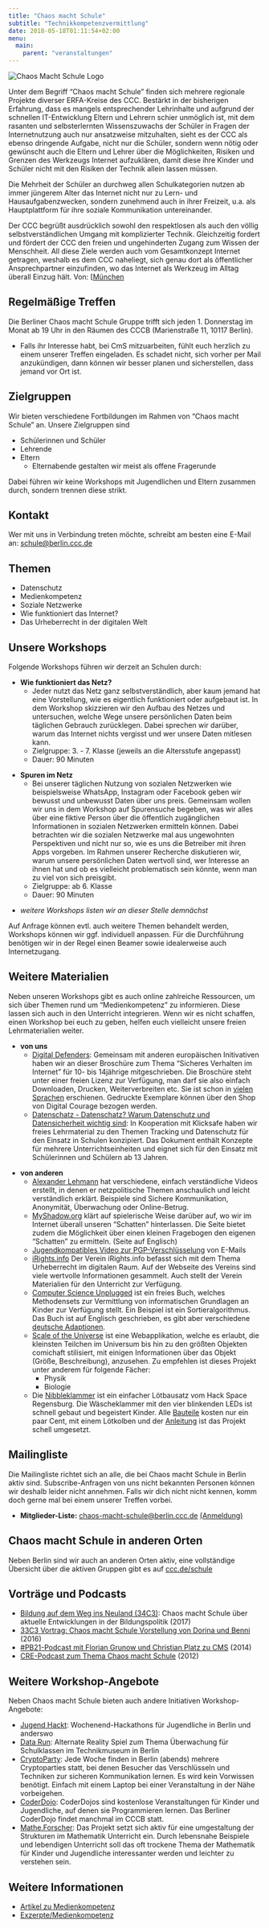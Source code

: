 ```yaml
---
title: "Chaos macht Schule"
subtitle: "Technikkompetenzvermittlung"
date: 2018-05-18T01:11:54+02:00
menu:
  main:
    parent: "veranstaltungen"
---
```


![Chaos Macht Schule Logo](/img/cms-logo.jpg "Chaos Macht Schule Logo")

Unter dem Begriff “Chaos macht Schule” finden sich mehrere regionale
Projekte diverser ERFA-Kreise des CCC. Bestärkt in der bisherigen
Erfahrung, dass es mangels entsprechender Lehrinhalte und aufgrund der
schnellen IT-Entwicklung Eltern und Lehrern schier unmöglich ist, mit
dem rasanten und selbsterlernten Wissenszuwachs der Schüler in Fragen
der Internetnutzung auch nur ansatzweise mitzuhalten, sieht es der CCC
als ebenso dringende Aufgabe, nicht nur die Schüler, sondern wenn nötig
oder gewünscht auch die Eltern und Lehrer über die Möglichkeiten,
Risiken und Grenzen des Werkzeugs Internet aufzuklären, damit diese ihre
Kinder und Schüler nicht mit den Risiken der Technik allein lassen
müssen.

Die Mehrheit der Schüler an durchweg allen Schulkategorien nutzen ab
immer jüngerem Alter das Internet nicht nur zu Lern- und
Hausaufgabenzwecken, sondern zunehmend auch in ihrer Freizeit, u.a. als
Hauptplattform für ihre soziale Kommunikation untereinander.

Der CCC begrüßt ausdrücklich sowohl den respektlosen als auch den völlig
selbstverständlichen Umgang mit komplizierter Technik. Gleichzeitig
fordert und fördert der CCC den freien und ungehinderten Zugang zum
Wissen der Menschheit. All diese Ziele werden auch vom Gesamtkonzept
Internet getragen, weshalb es dem CCC naheliegt, sich genau dort als
öffentlicher Ansprechpartner einzufinden, wo das Internet als Werkzeug
im Alltag überall Einzug hält. Von:
\[[München](http://schule.muc.ccc.de/%5DCCC)

Regelmäßige Treffen
-------------------

Die Berliner Chaos macht Schule Gruppe trifft sich jeden 1. Donnerstag
im Monat ab 19 Uhr in den Räumen des CCCB (Marienstraße 11, 10117
Berlin).

-   Falls ihr Interesse habt, bei CmS mitzuarbeiten, fühlt euch herzlich
    zu einem unserer Treffen eingeladen. Es schadet nicht, sich vorher
    per Mail anzukündigen, dann können wir besser planen und
    sicherstellen, dass jemand vor Ort ist.

Zielgruppen
-----------

Wir bieten verschiedene Fortbildungen im Rahmen von “Chaos macht Schule”
an. Unsere Zielgruppen sind

-   Schülerinnen und Schüler
-   Lehrende
-   Eltern
    -   Elternabende gestalten wir meist als offene Fragerunde

Dabei führen wir keine Workshops mit Jugendlichen und Eltern zusammen
durch, sondern trennen diese strikt.

Kontakt
-------

Wer mit uns in Verbindung treten möchte, schreibt am besten eine E-Mail
an: <schule@berlin.ccc.de>

Themen
------

-   Datenschutz
-   Medienkompetenz
-   Soziale Netzwerke
-   Wie funktioniert das Internet?
-   Das Urheberrecht in der digitalen Welt

Unsere Workshops
----------------

Folgende Workshops führen wir derzeit an Schulen durch:

-   **Wie funktioniert das Netz?**
    -   Jeder nutzt das Netz ganz selbstverständlich, aber kaum jemand
        hat eine Vorstellung, wie es eigentlich funktioniert oder
        aufgebaut ist. In dem Workshop skizzieren wir den Aufbau des
        Netzes und untersuchen, welche Wege unsere persönlichen Daten
        beim täglichen Gebrauch zurücklegen. Dabei sprechen wir darüber,
        warum das Internet nichts vergisst und wer unsere Daten mitlesen
        kann.
    -   Zielgruppe: 3. - 7. Klasse (jeweils an die Altersstufe
        angepasst)
    -   Dauer: 90 Minuten

<!-- -->

-   **Spuren im Netz**
    -   Bei unserer täglichen Nutzung von sozialen Netzwerken wie
        beispielsweise WhatsApp, Instagram oder Facebook geben wir
        bewusst und unbewusst Daten über uns preis. Gemeinsam wollen wir
        uns in dem Workshop auf Spurensuche begeben, was wir alles über
        eine fiktive Person über die öffentlich zugänglichen
        Informationen in sozialen Netzwerken ermitteln können. Dabei
        betrachten wir die sozialen Netzwerke mal aus ungewohnten
        Perspektiven und nicht nur so, wie es uns die Betreiber mit
        ihren Apps vorgeben. Im Rahmen unserer Recherche diskutieren
        wir, warum unsere persönlichen Daten wertvoll sind, wer
        Interesse an ihnen hat und ob es vielleicht problematisch sein
        könnte, wenn man zu viel von sich preisgibt.
    -   Zielgruppe: ab 6. Klasse
    -   Dauer: 90 Minuten

<!-- -->

-   *weitere Workshops listen wir an dieser Stelle demnächst*

Auf Anfrage können evtl. auch weitere Themen behandelt werden, Workshops
können wir ggf. individuell anpassen. Für die Durchführung benötigen wir
in der Regel einen Beamer sowie idealerweise auch Internetzugang.

Weitere Materialien
-------------------

Neben unseren Workshops gibt es auch online zahlreiche Ressourcen, um
sich über Themen rund um “Medienkompetenz” zu informieren. Diese lassen
sich auch in den Unterricht integrieren. Wenn wir es nicht schaffen,
einen Workshop bei euch zu geben, helfen euch vielleicht unsere freien
Lehrmaterialien weiter.

-   **von uns**
    -   [Digital
        Defenders](https://edri.org/files/defenders_v_intruders_de_web.pdf):
        Gemeinsam mit anderen europäischen Initivativen haben wir an
        dieser Broschüre zum Thema “Sicheres Verhalten im Internet” für
        10- bis 14jährige mitgeschrieben. Die Broschüre steht unter
        einer freien Lizenz zur Verfügung, man darf sie also einfach
        Downloaden, Drucken, Weiterverbreiten etc. Sie ist schon in
        [vielen
        Sprachen](https://edri.org/digital-defenders-help-kids-defend-their-privacy-around-europe/)
        erschienen. Gedruckte Exemplare können über den Shop von Digital
        Courage bezogen werden.
    -   [Datenschatz - Datenschatz? Warum Datenschutz und
        Datensicherheit wichtig
        sind](http://www.klicksafe.de/fileadmin/media/documents/pdf/klicksafe_Materialien/Lehrer_Allgemein/ks_to_go_Datensatz_-_Datenschatz.pdf):
        In Kooperation mit Klicksafe haben wir freies Lehrmaterial zu
        den Themen Tracking und Datenschutz für den Einsatz in Schulen
        konzipiert. Das Dokument enthält Konzepte für mehrere
        Unterrichtseinheiten und eignet sich für den Einsatz mit
        Schülerinnen und Schülern ab 13 Jahren.

<!-- -->

-   **von anderen**
    -   [Alexander Lehmann](http://alexanderlehmann.net) hat
        verschiedene, einfach verständliche Videos erstellt, in denen er
        netzpolitische Themen anschaulich und leicht verständlich
        erklärt. Beispiele sind Sichere Kommunikation, Anonymität,
        Überwachung oder Online-Betrug.
    -   [MyShadow.org](http://myshadow.org/) klärt auf spielerische
        Weise darüber auf, wo wir im Internet überall unseren “Schatten”
        hinterlassen. Die Seite bietet zudem die Möglichkeit über einen
        kleinen Fragebogen den eigenen “Schatten” zu ermitteln. (Seite
        auf Englisch)
    -   [Jugendkompatibles Video zur
        PGP-Verschlüsselung](http://www.linus-neumann.de/2010/12/18/cc-video-der-digitale-briefumschlag/)
        von E-Mails
    -   [iRights.info](http://www.irights.info/) Der Verein iRights.info
        befasst sich mit dem Thema Urheberrecht im digitalen Raum. Auf
        der Webseite des Vereins sind viele wertvolle Informationen
        gesammelt. Auch stellt der Verein Materialien für den Unterricht
        zur Verfügung.
    -   [Computer Science Unplugged](http://csunplugged.org) ist ein
        freies Buch, welches Methodensets zur Vermittlung von
        informatischen Grundlagen an Kinder zur Verfügung stellt. Ein
        Beispiel ist ein Sortieralgorithmus. Das Buch ist auf Englisch
        geschrieben, es gibt aber verschiedene [deutsche
        Adaptionen](http://csunplugged.org/books/).
    -   [Scale of the Universe](http://htwins.net/scale2/) ist eine
        Webapplikation, welche es erlaubt, die kleinsten Teilchen im
        Universum bis hin zu den größten Objekten comichaft stilisiert,
        mit einigen Informationen über das Objekt (Größe, Beschreibung),
        anzusehen. Zu empfehlen ist dieses Projekt unter anderem für
        folgende Fächer:
        -   Physik
        -   Biologie
    -   Die
        [Nibbleklammer](https://github.com/Binary-Kitchen/SolderingTutorial/blob/master/NibblePegDIP/manual/images/IMG_5910.JPG)
        ist ein einfacher Lötbausatz vom Hack Space Regensburg. Die
        Wäscheklammer mit den vier blinkenden LEDs ist schnell gebaut
        und begeistert Kinder. Alle
        [Bauteile](https://github.com/Binary-Kitchen/SolderingTutorial/tree/master/NibblePegDIP)
        kosten nur ein paar Cent, mit einem Lötkolben und der
        [Anleitung](https://github.com/Binary-Kitchen/SolderingTutorial/blob/master/NibblePegDIP/manual/NibblePegDIP_de.pdf)
        ist das Projekt schell umgesetzt.

Mailingliste
------------

Die Mailingliste richtet sich an alle, die bei Chaos macht Schule in
Berlin aktiv sind. Subscribe-Anfragen von uns nicht bekannten Personen
können wir deshalb leider nicht annehmen. Falls wir dich nicht nicht
kennen, komm doch gerne mal bei einem unserer Treffen vorbei.

-   **Mitglieder-Liste:** <chaos-macht-schule@berlin.ccc.de>
    [(Anmeldung)](mailto:chaos-macht-schule-subscribe@berlin.ccc.de)

Chaos macht Schule in anderen Orten
-----------------------------------

Neben Berlin sind wir auch an anderen Orten aktiv, eine vollständige
Übersicht über die aktiven Gruppen gibt es auf
[ccc.de/schule](https://ccc.de/schule)

Vorträge und Podcasts
---------------------

-   [Bildung auf dem Weg ins Neuland
    (34C3)](https://media.ccc.de/v/34c3-9194-bildung_auf_dem_weg_ins_neuland):
    Chaos macht Schule über aktuelle Entwicklungen in der
    Bildungspolitik (2017)
-   [33C3 Vortrag: Chaos macht Schule Vorstellung von Dorina und
    Benni](https://media.ccc.de/v/33c3-8262-zwischen_technikbegeisterung_und_kritischer_reflexion_chaos_macht_schule) (2016)
-   [\#PB21-Podcast mit Florian Grunow und Christian Platz zu
    CMS](http://pb21.de/2014/04/pb038-chaos-macht-schule/) (2014)
-   [CRE-Podcast zum Thema Chaos macht
    Schule](http://cre.fm/cre189) (2012)

Weitere Workshop-Angebote
-------------------------

Neben Chaos macht Schule bieten auch andere Initiativen
Workshop-Angebote:

-   [Jugend Hackt](https://jugendhackt.org): Wochenend-Hackathons für
    Jugendliche in Berlin und anderswo
-   [Data Run](http://data-run.de): Alternate Reality Spiel zum Thema
    Überwachung für Schulklassen im Technikmuseum in Berlin
-   [CryptoParty](https://www.cryptoparty.in/berlin): Jede Woche finden
    in Berlin (abends) mehrere Cryptoparties statt, bei denen Besucher
    das Verschlüsseln und Techniken zur sicheren Kommunikation lernen.
    Es wird kein Vorwissen benötigt. Einfach mit einem Laptop bei einer
    Veranstaltung in der Nähe vorbeigehen.
-   [CoderDojo](https://zen.coderdojo.com/dojo/de/berlin/berlin-mitte):
    CoderDojos sind kostenlose Veranstaltungen für Kinder und
    Jugendliche, auf denen sie Programmieren lernen. Das Berliner
    CoderDojo findet manchmal im CCCB statt.
-   [Mathe.Forscher](http://matheforscher.de/): Das Projekt setzt sich
    aktiv für eine umgestaltung der Strukturen im Mathematik Unterricht
    ein. Durch lebensnahe Beispiele und lebendigen Unterricht soll das
    oft trockene Thema der Mathematik für Kinder und Jugendliche
    interessanter werden und leichter zu verstehen sein.

Weitere Informationen
---------------------

-   [Artikel zu Medienkompetenz](https://berlin.ccc.de/wiki/Medienkompetenz)
-   [Exzerpte/Medienkompetenz](https://berlin.ccc.de/wiki/Medienkompetenz/Exzerpte)
